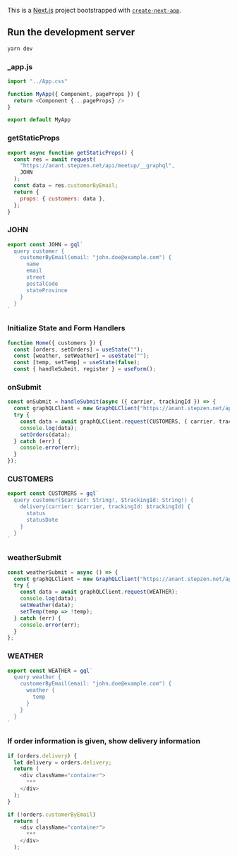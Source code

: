 This is a [Next.js](https://nextjs.org/) project bootstrapped with [`create-next-app`](https://github.com/vercel/next.js/tree/canary/packages/create-next-app).

## Run the development server

```bash
yarn dev
```

### _app.js

```javascript
import "../App.css"

function MyApp({ Component, pageProps }) {
  return <Component {...pageProps} />
}

export default MyApp
```

### getStaticProps

```javascript
export async function getStaticProps() {
  const res = await request(
    "https://anant.stepzen.net/api/meetup/__graphql",
    JOHN
  );
  const data = res.customerByEmail;
  return {
    props: { customers: data },
  };
}
```

### JOHN

```javascript
export const JOHN = gql`
  query customer {  
    customerByEmail(email: "john.doe@example.com") {
      name 
      email
      street
      postalCode
      stateProvince
    }
  }
`
```

### Initialize State and Form Handlers

```javascript
function Home({ customers }) {
  const [orders, setOrders] = useState("");
  const [weather, setWeather] = useState("");
  const [temp, setTemp] = useState(false);
  const { handleSubmit, register } = useForm();
```

### onSubmit

```javascript
const onSubmit = handleSubmit(async ({ carrier, trackingId }) => {
  const graphQLClient = new GraphQLClient("https://anant.stepzen.net/api/meetup/__graphql", {});
  try {
    const data = await graphQLClient.request(CUSTOMERS, { carrier, trackingId });
    console.log(data);
    setOrders(data);
  } catch (err) {
    console.error(err);
  }
});
```

### CUSTOMERS

```javascript
export const CUSTOMERS = gql`
  query customer($carrier: String!, $trackingId: String!) {
    delivery(carrier: $carrier, trackingId: $trackingId) {
      status
      statusDate
    }
  }
`
```

### weatherSubmit

```javascript
const weatherSubmit = async () => {
  const graphQLClient = new GraphQLClient("https://anant.stepzen.net/api/meetup/__graphql", {});
  try {
    const data = await graphQLClient.request(WEATHER);
    console.log(data);
    setWeather(data);
    setTemp(temp => !temp);
  } catch (err) {
    console.error(err);
  }
};
```

### WEATHER

```javascript
export const WEATHER = gql`
  query weather {
    customerByEmail(email: "john.doe@example.com") {
      weather {
        temp
      }
    }
  }
`
```

### If order information is given, show delivery information

```javascript
if (orders.delivery) {
  let delivery = orders.delivery;
  return (
    <div className="container">
      ***
    </div>
  );
}

if (!orders.customerByEmail)
  return (
    <div className="container">
      ***
    </div>
  );
```
